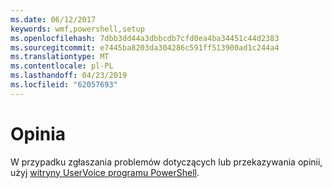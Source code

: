 ```yaml
---
ms.date: 06/12/2017
keywords: wmf,powershell,setup
ms.openlocfilehash: 7dbb3dd44a3dbbcdb7cfd0ea4ba34451c44d2383
ms.sourcegitcommit: e7445ba8203da304286c591ff513900ad1c244a4
ms.translationtype: MT
ms.contentlocale: pl-PL
ms.lasthandoff: 04/23/2019
ms.locfileid: "62057693"
---
```

# <a name="feedback"></a>Opinia
W przypadku zgłaszania problemów dotyczących lub przekazywania opinii, użyj [witryny UserVoice programu PowerShell](http://windowsserver.uservoice.com/forums/301869-powershell).
